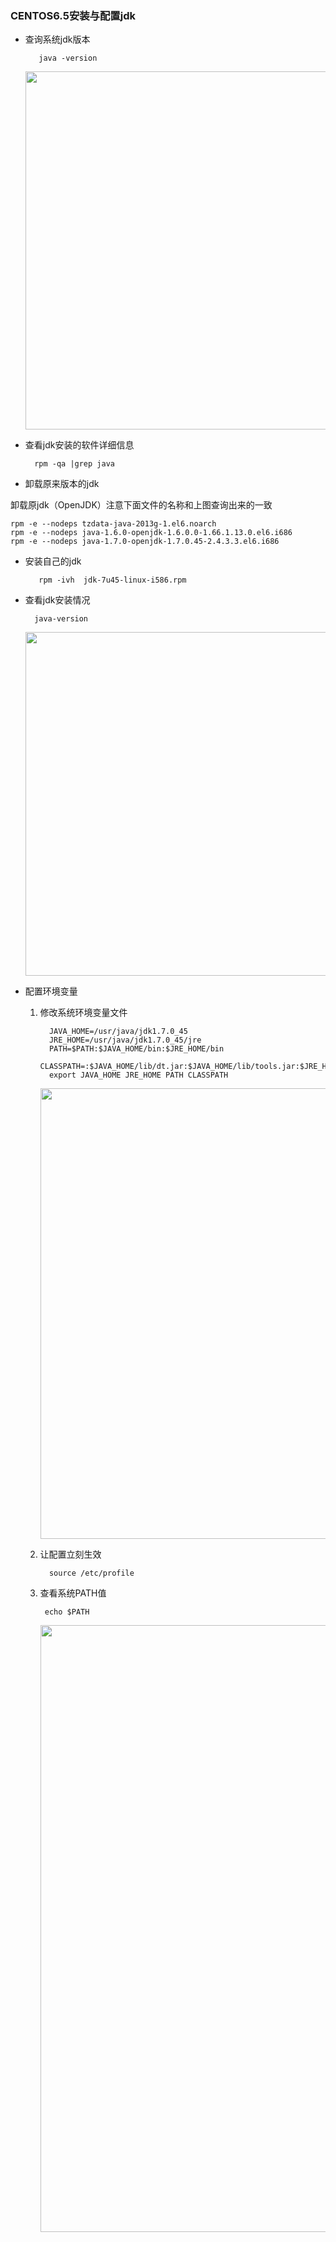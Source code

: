 ### CENTOS6.5安装与配置jdk
- 查询系统jdk版本

		 java -version
	<img src="http://7xv4mv.com1.z0.glb.clouddn.com/nike/1465465608466.png" width="573"/>
- 查看jdk安装的软件详细信息

		rpm -qa |grep java
	
- 卸载原来版本的jdk  

卸载原jdk（OpenJDK）注意下面文件的名称和上图查询出来的一致  

	rpm -e --nodeps tzdata-java-2013g-1.el6.noarch	
	rpm -e --nodeps java-1.6.0-openjdk-1.6.0.0-1.66.1.13.0.el6.i686
	rpm -e --nodeps java-1.7.0-openjdk-1.7.0.45-2.4.3.3.el6.i686

	
- 安装自己的jdk

		 rpm -ivh  jdk-7u45-linux-i586.rpm
		
- 查看jdk安装情况
 
 		java-version
		
	<img src="http://7xv4mv.com1.z0.glb.clouddn.com/nike/1465466060632.png" width="550"/>

- 配置环境变量
 	1. 修改系统环境变量文件
 	
 			 JAVA_HOME=/usr/java/jdk1.7.0_45
			 JRE_HOME=/usr/java/jdk1.7.0_45/jre
  			 PATH=$PATH:$JAVA_HOME/bin:$JRE_HOME/bin
			 CLASSPATH=:$JAVA_HOME/lib/dt.jar:$JAVA_HOME/lib/tools.jar:$JRE_HOME/lib
			 export JAVA_HOME JRE_HOME PATH CLASSPATH  
	
		<img src="http://7xv4mv.com1.z0.glb.clouddn.com/nike/1465466706542.png" width="721"/>

			
 	
 	2. 让配置立刻生效
 	
 			 source /etc/profile
 	3. 查看系统PATH值
 	
	 		echo $PATH
	 		
	 	<img src="http://7xv4mv.com1.z0.glb.clouddn.com/nike/1465467164437.png" width="971"/>
